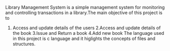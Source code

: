 Library Management System is a simple management system for monitoring and controlling transactions in a library.The main objective of this project is to 
1. Access and update details of the users 
2.Access and update details of the book 
3.Issue and Return a book 
4.Add new book 
The language used in this project is c language and it higlights the concepts of files and structures.